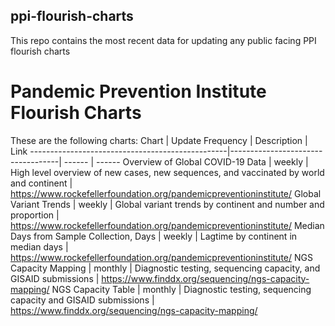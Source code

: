 ## ppi-flourish-charts
This repo contains the most recent data for updating any public facing PPI flourish charts
# Pandemic Prevention Institute Flourish Charts
These are the following charts:
Chart | Update Frequency | Description | Link
-------------------------------------------------|-----------------------------------| ------ | ------
Overview of Global COVID-19 Data | weekly | High level overview of new cases, new sequences, and vaccinated by world and continent | https://www.rockefellerfoundation.org/pandemicpreventioninstitute/
Global Variant Trends | weekly | Global variant trends by continent and number and proportion | https://www.rockefellerfoundation.org/pandemicpreventioninstitute/
Median Days from Sample Collection, Days | weekly | Lagtime by continent in median days | https://www.rockefellerfoundation.org/pandemicpreventioninstitute/
NGS Capacity Mapping | monthly | Diagnostic testing, sequencing capacity, and GISAID submissions | https://www.finddx.org/sequencing/ngs-capacity-mapping/
NGS Capacity Table | monthly | Diagnostic testing, sequencing capacity and GISAID submissions | https://www.finddx.org/sequencing/ngs-capacity-mapping/


